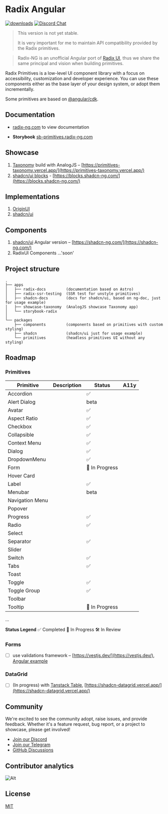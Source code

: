# Radix Angular

[![downloads](https://img.shields.io/npm/dm/@radix-ng/primitives.svg?style=flat-round)](https://www.npmjs.com/package/@radix-ng/primitives)
[![Discord Chat](https://img.shields.io/discord/1231525968586346567.svg?color=5865F2&logo=discord&logoColor=FFFFFF)](https://discord.gg/NaJb2XRWX9)

> This version is not yet stable.
>
> It is very important for me to maintain API compatibility provided by the Radix primitives.

> Radix-NG is an unofficial Angular port of [Radix UI](https://www.radix-ui.com/), thus we share the same principal and vision when building primitives.

Radix Primitives is a low-level UI component library with a focus on accessibility, customization and developer experience.
You can use these components either as the base layer of your design system, or adopt them incrementally.

Some primitives are based on [@angular/cdk](https://material.angular.io/cdk/categories).

## Documentation

- [radix-ng.com](https://radix-ng.com) to view documentation

- **Storybook** [sb-primitives.radix-ng.com](https://sb-primitives.radix-ng.com/)

## Showcase

1. [Taxonomy](https://github.com/shadcn-ui/taxonomy) build with AnalogJS – [https://primitives-taxonomy.vercel.app/](https://primitives-taxonomy.vercel.app/)
2. [shadcn/ui blocks](https://ui.shadcn.com/blocks) - [https://blocks.shadcn-ng.com/](https://blocks.shadcn-ng.com/)

## Implementations

1. [OriginUI](https://origin-ng.com/)
2. [shadcn/ui](https://ui.adrianub.dev/)

## Components

1. [shadcn/ui](https://ui.shadcn.com/) Angular version – [https://shadcn-ng.com/](https://shadcn-ng.com/)
2. RadixUI Components ...'soon'

## Project structure

```angular2html
.
├── apps
│   ├── radix-docs         (documentation based on Astro)
│   ├── radix-ssr-testing  (SSR test for unstyle primitives)
│   ├── shadcn-docs        (docs for shadcn/ui, based on ng-doc, just for usage example)
│   ├── showcase-taxonomy  (AnalogJS showcase Taxonomy app)
│   └── storybook-radix
│
└── packages
    ├── components         (components based on primitives with custom styling)
    ├── shadcn             (shadcn/ui just for usage example)
    └── primitives         (headless primitives UI without any styling)
```

## Roadmap

### Primitives

| Primitive       | Description | Status         | A11y |
| --------------- | ----------- | -------------- | ---- |
| Accordion       |             | ✅             |      |
| Alert Dialog    |             | beta           |      |
| Avatar          |             | ✅             |      |
| Aspect Ratio    |             | ✅             |      |
| Checkbox        |             | ✅             |      |
| Collapsible     |             | ✅             |      |
| Context Menu    |             | ✅             |      |
| Dialog          |             | ✅             |      |
| DropdownMenu    |             | ✅             |      |
| Form            |             | 🚀 In Progress |      |
| Hover Card      |             |                |      |
| Label           |             | ✅             |      |
| Menubar         |             | beta           |      |
| Navigation Menu |             |                |      |
| Popover         |             |                |      |
| Progress        |             | ✅             |      |
| Radio           |             | ✅             |      |
| Select          |             |                |      |
| Separator       |             | ✅             |      |
| Slider          |             |                |      |
| Switch          |             | ✅             |      |
| Tabs            |             | ✅             |      |
| Toast           |             |                |      |
| Toggle          |             | ✅             |      |
| Toggle Group    |             | ✅             |      |
| Toolbar         |             |                |      |
| Tooltip         |             | 🚀 In Progress |      |

...

**Status Legend**
✅ Completed
🚀 In Progress
🛠 In Review

### Forms

- [ ] use validations framework – [https://vestjs.dev/](https://vestjs.dev/), [Angular example](https://github.com/simplifiedcourses/ngx-vest-forms)

### DataGrid

- [ ] (In progress) with [Tanstack Table](https://tanstack.com/table/latest), [https://shadcn-datagrid.vercel.app/](https://shadcn-datagrid.vercel.app/)

## Community

We're excited to see the community adopt, raise issues, and provide feedback.
Whether it's a feature request, bug report, or a project to showcase, please get involved!

- [Join our Discord](https://discord.gg/NaJb2XRWX9)
- [Join our Telegram](https://t.me/radixng)
- [GitHub Discussions](https://github.com/radix-ng/primitives/discussions)

## Contributor analytics

![Alt](https://repobeats.axiom.co/api/embed/7c1e0b2754a8973c9cfd458060d168e9dd7b5b8e.svg 'Repobeats analytics image')

## License

[MIT](https://choosealicense.com/licenses/mit/)
